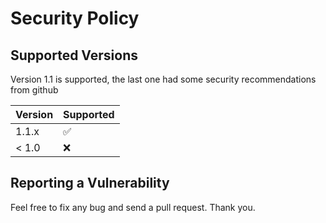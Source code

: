 # Security Policy

## Supported Versions

Version 1.1 is supported, the last one had some security recommendations from github

| Version | Supported          |
| ------- | ------------------ |
| 1.1.x   | :white_check_mark: |
| < 1.0   | :x:                |

## Reporting a Vulnerability

Feel free to fix any bug and send a pull request. Thank you.
